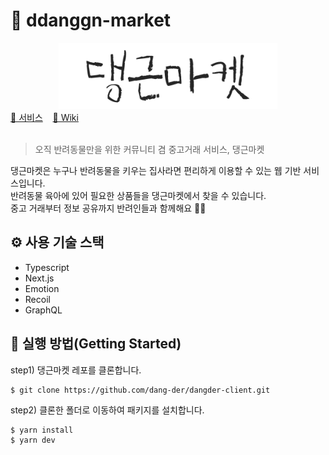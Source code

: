 # 🐶 ddanggn-market

<div align="center">
  <img src="/public/logo.png" width="350" />
</div>

<div align="left">
  <a href="https://danggn.shop/">🔗 서비스</a> &nbsp;&nbsp;
  <a href="https://github.com/leedawnn/danggn-market/wiki">🔗 Wiki</a>
</div>

<br />

> 오직 반려동물만을 위한 커뮤니티 겸 중고거래 서비스, 댕근마켓

댕근마켓은 누구나 반려동물을 키우는 집사라면 편리하게 이용할 수 있는 웹 기반 서비스입니다.  
반려동물 육아에 있어 필요한 상품들을 댕근마켓에서 찾을 수 있습니다.  
중고 거래부터 정보 공유까지 반려인들과 함께해요 🐶💛

## ⚙️ 사용 기술 스택

- Typescript
- Next.js
- Emotion
- Recoil
- GraphQL

## 🔧 실행 방법(Getting Started)

step1) 댕근마켓 레포를 클론합니다.

```terminal
$ git clone https://github.com/dang-der/dangder-client.git
```

step2) 클론한 폴더로 이동하여 패키지를 설치합니다.

```terminal
$ yarn install
$ yarn dev
```
